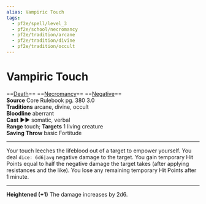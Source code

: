 ```yaml
---
alias: Vampiric Touch 
tags:
  - pf2e/spell/level_3
  - pf2e/school/necromancy
  - pf2e/tradition/arcane
  - pf2e/tradition/divine
  - pf2e/tradition/occult
---
```


# Vampiric Touch

==[Death](../../../Traits/Death.md)== ==[Necromancy](../../../Traits/Necromancy.md)== ==[Negative](../../../Traits/Negative.md)==  
__Source__ Core Rulebook pg. 380 3.0  
**Traditions** arcane, divine, occult  
**Bloodline** aberrant  
**Cast** ►► somatic, verbal  
**Range** touch; **Targets** 1 living creature  
**Saving Throw** basic Fortitude

---

Your touch leeches the lifeblood out of a target to empower yourself. You deal `dice: 6d6|avg` negative damage to the target. You gain temporary Hit Points equal to half the negative damage the target takes (after applying resistances and the like). You lose any remaining temporary Hit Points after 1 minute.

<hr>

**Heightened (+1)** The damage increases by 2d6.
